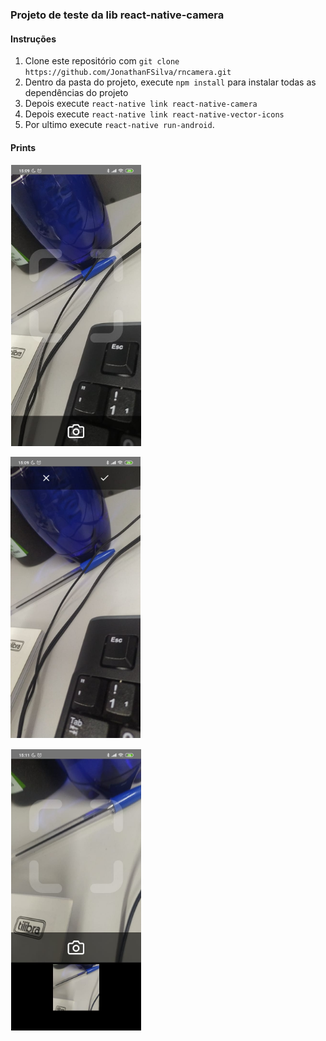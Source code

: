 ### Projeto de teste da lib react-native-camera

#### Instruções

1. Clone este repositório com `git clone https://github.com/JonathanFSilva/rncamera.git`
2. Dentro da pasta do projeto, execute `npm install` para instalar todas as dependências do projeto
3. Depois execute `react-native link react-native-camera`
4. Depois execute `react-native link react-native-vector-icons`
5. Por ultimo execute `react-native run-android`.

#### Prints

![Camera](https://raw.githubusercontent.com/JonathanFSilva/rncamera/master/prints/camera.png)

![Preview da foto](https://raw.githubusercontent.com/JonathanFSilva/rncamera/master/prints/preview.png)

![Foto adicionada](https://raw.githubusercontent.com/JonathanFSilva/rncamera/master/prints/image-added.png)
